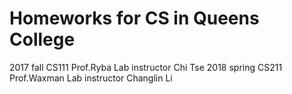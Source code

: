 # Homeworks for CS in Queens College
2017 fall CS111 Prof.Ryba Lab instructor Chi Tse
2018 spring CS211 Prof.Waxman Lab instructor Changlin Li
